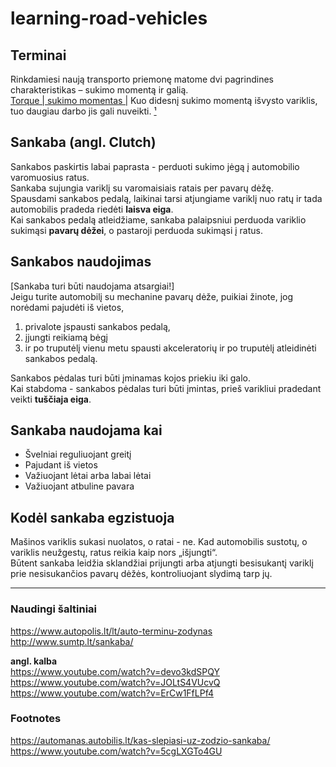 # learning-road-vehicles

## Terminai
Rinkdamiesi naują transporto priemonę matome dvi pagrindines charakteristikas – sukimo momentą ir galią.  
[Torque | sukimo momentas |](http://anglu-lietuviu.xb.lt/w.php?w=torque) Kuo didesnį sukimo momentą išvysto variklis, tuo daugiau darbo jis gali nuveikti. [
¹](https://nodum.lt/galia-pries-sukimo-momenta-ka-reiskia-sie-skaiciai-ir-i-kuri-reiketu-labiau-atkreipti-demesi/#post-1303:~:text=Kuo%20didesn%C4%AF%20sukimo%20moment%C4%85%20i%C5%A1vysto%20variklis%2C%20tuo%20daugiau%20darbo%20jis%20gali%20nuveikti.)


## Sankaba (angl. Clutch)
Sankabos paskirtis labai paprasta - perduoti sukimo jėgą į automobilio varomuosius ratus.  
Sankaba sujungia variklį su varomaisiais ratais per pavarų dėžę.  
Spausdami sankabos pedalą, laikinai tarsi atjungiame variklį nuo ratų ir tada automobilis pradeda riedėti **laisva eiga**.  
Kai sankabos pedalą atleidžiame, sankaba palaipsniui perduoda variklio sukimąsi **pavarų dėžei**, o pastaroji perduoda sukimąsi į ratus.

## Sankabos naudojimas
[Sankaba turi būti naudojama atsargiai!]  
Jeigu turite automobilį su mechanine pavarų dėže, puikiai žinote, jog norėdami pajudėti iš vietos, 
1. privalote įspausti sankabos pedalą, 
2. įjungti reikiamą bėgį 
3. ir po truputėlį vienu metu spausti akceleratorių ir po truputėlį atleidinėti sankabos pedalą.

Sankabos pėdalas turi būti įminamas kojos priekiu iki galo.  
Kai stabdoma - sankabos pėdalas turi būti įmintas, prieš varikliui pradedant veikti **tuščiaja eiga**.  



## Sankaba naudojama kai
* Švelniai reguliuojant greitį
* Pajudant iš vietos
* Važiuojant lėtai arba labai lėtai
* Važiuojant atbuline pavara

## Kodėl sankaba egzistuoja
Mašinos variklis sukasi nuolatos, o ratai - ne. Kad automobilis sustotų, o variklis neužgestų, ratus reikia kaip nors „išjungti“.  
Būtent sankaba leidžia sklandžiai prijungti arba atjungti besisukantį variklį prie nesisukančios pavarų dėžės, kontroliuojant slydimą tarp jų.  


---
### Naudingi šaltiniai
https://www.autopolis.lt/lt/auto-terminu-zodynas  
http://www.sumtp.lt/sankaba/  

**angl. kalba**  
https://www.youtube.com/watch?v=devo3kdSPQY  
https://www.youtube.com/watch?v=JOLtS4VUcvQ  
https://www.youtube.com/watch?v=ErCw1FfLPf4

### Footnotes
https://automanas.autobilis.lt/kas-slepiasi-uz-zodzio-sankaba/  
https://www.youtube.com/watch?v=5cgLXGTo4GU
